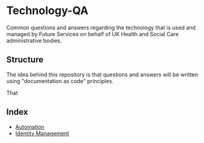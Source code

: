 # Technology-QA
Common questions and answers regarding the technology that is used and managed by Future Services on behalf of UK Health and Social Care administrative bodies.

## Structure

The idea behind this repository is that questions and answers will be written using "documentation as code" principles.

That

## Index

* [Automation](content/automation-devops)
* [Identity Management](content/identity-management)
